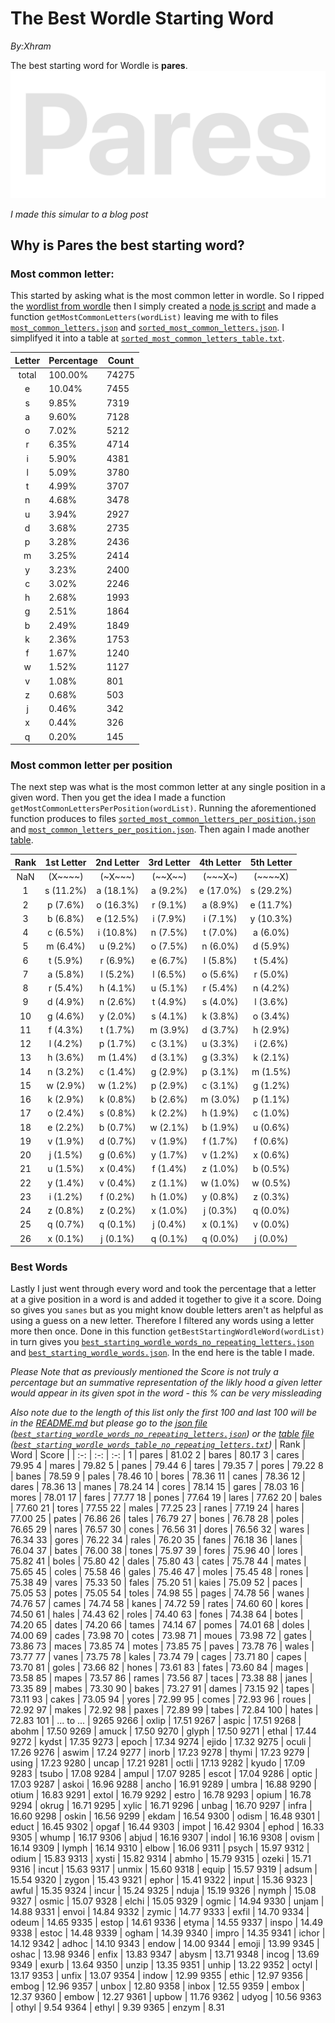 # The Best Wordle Starting Word
*By:Xhram*


The best starting word for Wordle is **pares**.
![Pares](./analysis/Pares.png)

*I made this simular to a blog post*
## Why is Pares the best starting word?

### Most common letter:
This started by asking what is the most common letter in wordle. So I ripped the [wordlist from wordle](./words.json) then I simply created a [node js script](./analysis/index.js) and made a function `getMostCommonLetters(wordList)` leaving me with to files [`most_common_letters.json`](./analysis/most_common_letters.json) and [`sorted_most_common_letters.json`](./analysis/sorted_most_common_letters.json). I simplifyed it into a table at [`sorted_most_common_letters_table.txt`](./analysis/sorted_most_common_letters_table.txt).



| Letter | Percentage | Count |
| :----: | ---------- | ----- |
total | 100.00% | 74275
e | 10.04% | 7455
s | 9.85% | 7319
a | 9.60% | 7128
o | 7.02% | 5212
r | 6.35% | 4714
i | 5.90% | 4381
l | 5.09% | 3780
t | 4.99% | 3707
n | 4.68% | 3478
u | 3.94% | 2927
d | 3.68% | 2735
p | 3.28% | 2436
m | 3.25% | 2414
y | 3.23% | 2400
c | 3.02% | 2246
h | 2.68% | 1993
g | 2.51% | 1864
b | 2.49% | 1849
k | 2.36% | 1753
f | 1.67% | 1240
w | 1.52% | 1127
v | 1.08% | 801
z | 0.68% | 503
j | 0.46% | 342
x | 0.44% | 326
q | 0.20% | 145


### Most common letter per position
The next step was what is the most common letter at any single position in a given word. Then you get the idea I made a function `getMostCommonLettersPerPosition(wordList)`. Running the aforementioned function produces to files [`sorted_most_common_letters_per_position.json`](./analysis/sorted_most_common_letters_per_position.json) and [`most_common_letters_per_position.json`](./analysis/most_common_letters_per_position.json). Then again I made another [table](./analysis/sorted_most_common_letters_per_position_table.txt).


| Rank | 1st Letter | 2nd Letter | 3rd Letter | 4th Letter | 5th Letter |
| :--: | :--: | :--: | :--: | :--: | :--: |
| NaN  | (X\~\~\~\~) | (\~X\~\~\~) | (\~\~X\~\~) | (\~\~\~X\~) | (\~\~\~\~X) |
| 1 | s (11.2%) | a (18.1%) | a (9.2%) | e (17.0%) | s (29.2%) |
| 2 | p (7.6%) | o (16.3%) | r (9.1%) | a (8.9%) | e (11.7%) |
| 3 | b (6.8%) | e (12.5%) | i (7.9%) | i (7.1%) | y (10.3%) |
| 4 | c (6.5%) | i (10.8%) | n (7.5%) | t (7.0%) | a (6.0%) |
| 5 | m (6.4%) | u (9.2%) | o (7.5%) | n (6.0%) | d (5.9%) |
| 6 | t (5.9%) | r (6.9%) | e (6.7%) | l (5.8%) | t (5.4%) |
| 7 | a (5.8%) | l (5.2%) | l (6.5%) | o (5.6%) | r (5.0%) |
| 8 | r (5.4%) | h (4.1%) | u (5.1%) | r (5.4%) | n (4.2%) |
| 9 | d (4.9%) | n (2.6%) | t (4.9%) | s (4.0%) | l (3.6%) |
| 10 | g (4.6%) | y (2.0%) | s (4.1%) | k (3.8%) | o (3.4%) |
| 11 | f (4.3%) | t (1.7%) | m (3.9%) | d (3.7%) | h (2.9%) |
| 12 | l (4.2%) | p (1.7%) | c (3.1%) | u (3.3%) | i (2.6%) |
| 13 | h (3.6%) | m (1.4%) | d (3.1%) | g (3.3%) | k (2.1%) |
| 14 | n (3.2%) | c (1.4%) | g (2.9%) | p (3.1%) | m (1.5%) |
| 15 | w (2.9%) | w (1.2%) | p (2.9%) | c (3.1%) | g (1.2%) |
| 16 | k (2.9%) | k (0.8%) | b (2.6%) | m (3.0%) | p (1.1%) |
| 17 | o (2.4%) | s (0.8%) | k (2.2%) | h (1.9%) | c (1.0%) |
| 18 | e (2.2%) | b (0.7%) | w (2.1%) | b (1.9%) | u (0.6%) |
| 19 | v (1.9%) | d (0.7%) | v (1.9%) | f (1.7%) | f (0.6%) |
| 20 | j (1.5%) | g (0.6%) | y (1.7%) | v (1.2%) | x (0.6%) |
| 21 | u (1.5%) | x (0.4%) | f (1.4%) | z (1.0%) | b (0.5%) |
| 22 | y (1.4%) | v (0.4%) | z (1.1%) | w (1.0%) | w (0.5%) |
| 23 | i (1.2%) | f (0.2%) | h (1.0%) | y (0.8%) | z (0.3%) |
| 24 | z (0.8%) | z (0.2%) | x (1.0%) | j (0.3%) | q (0.0%) |
| 25 | q (0.7%) | q (0.1%) | j (0.4%) | x (0.1%) | v (0.0%) |
| 26 | x (0.1%) | j (0.1%) | q (0.1%) | q (0.0%) | j (0.0%) |


### Best Words
Lastly I just went through every word and took the percentage that a letter at a give position in a word is and added it together to give it a score. Doing so gives you `sanes` but as you might know double letters aren't as helpful as using a guess on a new letter. Therefore I filtered any words using a letter more then once. Done in this function `getBestStartingWordleWord(wordList)` in turn gives you [`best_starting_wordle_words_no_repeating_letters.json`](./analysis/best_starting_wordle_words_no_repeating_letters.json) and [`best_starting_wordle_words.json`](./analysis/best_starting_wordle_words.json). In the end here is the table I made.

*Please Note that as previously mentioned the Score is not truly a percentage but an summative representation of the likly hood a given letter would appear in its given spot in the word - this % can be very missleading*

*Also note due to the length of this list only the first 100 and last 100 will be in the [README.md](./README.md) but please go to the [json file](./analysis/best_starting_wordle_words_no_repeating_letters.json) ([`best_starting_wordle_words_no_repeating_letters.json`](./analysis/best_starting_wordle_words_no_repeating_letters.json)) or the [table file](./analysis/best_starting_wordle_words_table_no_repeating_letters.txt) ([`best_starting_wordle_words_table_no_repeating_letters.txt`](./analysis/best_starting_wordle_words_table_no_repeating_letters.txt))*
| Rank | Word | Score |
| :-: | :-: | :-: |
1 | pares | 81.02
2 | bares | 80.17
3 | cares | 79.95
4 | mares | 79.82
5 | panes | 79.44
6 | tares | 79.35
7 | pores | 79.22
8 | banes | 78.59
9 | pales | 78.46
10 | bores | 78.36
11 | canes | 78.36
12 | dares | 78.36
13 | manes | 78.24
14 | cores | 78.14
15 | gares | 78.03
16 | mores | 78.01
17 | fares | 77.77
18 | pones | 77.64
19 | lares | 77.62
20 | bales | 77.60
21 | tores | 77.55
22 | males | 77.25
23 | ranes | 77.19
24 | hares | 77.00
25 | pates | 76.86
26 | tales | 76.79
27 | bones | 76.78
28 | poles | 76.65
29 | nares | 76.57
30 | cones | 76.56
31 | dores | 76.56
32 | wares | 76.34
33 | gores | 76.22
34 | rales | 76.20
35 | fanes | 76.18
36 | lanes | 76.04
37 | bates | 76.00
38 | tones | 75.97
39 | fores | 75.96
40 | lores | 75.82
41 | boles | 75.80
42 | dales | 75.80
43 | cates | 75.78
44 | mates | 75.65
45 | coles | 75.58
46 | gales | 75.46
47 | moles | 75.45
48 | rones | 75.38
49 | vares | 75.33
50 | fales | 75.20
51 | kaies | 75.09
52 | paces | 75.05
53 | potes | 75.05
54 | toles | 74.98
55 | pages | 74.78
56 | wanes | 74.76
57 | cames | 74.74
58 | kanes | 74.72
59 | rates | 74.60
60 | kores | 74.50
61 | hales | 74.43
62 | roles | 74.40
63 | fones | 74.38
64 | botes | 74.20
65 | dates | 74.20
66 | tames | 74.14
67 | pomes | 74.01
68 | doles | 74.00
69 | cades | 73.98
70 | cotes | 73.98
71 | moues | 73.98
72 | gates | 73.86
73 | maces | 73.85
74 | motes | 73.85
75 | paves | 73.78
76 | wales | 73.77
77 | vanes | 73.75
78 | kales | 73.74
79 | cages | 73.71
80 | capes | 73.70
81 | goles | 73.66
82 | hones | 73.61
83 | fates | 73.60
84 | mages | 73.58
85 | mapes | 73.57
86 | rames | 73.56
87 | taces | 73.38
88 | janes | 73.35
89 | mabes | 73.30
90 | bakes | 73.27
91 | dames | 73.15
92 | tapes | 73.11
93 | cakes | 73.05
94 | yores | 72.99
95 | comes | 72.93
96 | roues | 72.92
97 | makes | 72.92
98 | paxes | 72.89
99 | tabes | 72.84
100 | hates | 72.83
101 | ... to ... | 9265
9266 | oxlip | 17.51
9267 | aspic | 17.51
9268 | abohm | 17.50
9269 | amuck | 17.50
9270 | glyph | 17.50
9271 | ethal | 17.44
9272 | kydst | 17.35
9273 | epoch | 17.34
9274 | ejido | 17.32
9275 | oculi | 17.26
9276 | aswim | 17.24
9277 | inorb | 17.23
9278 | thymi | 17.23
9279 | using | 17.23
9280 | uncap | 17.21
9281 | octli | 17.13
9282 | kyudo | 17.09
9283 | tsubo | 17.08
9284 | ampul | 17.07
9285 | escot | 17.04
9286 | optic | 17.03
9287 | askoi | 16.96
9288 | ancho | 16.91
9289 | umbra | 16.88
9290 | otium | 16.83
9291 | extol | 16.79
9292 | estro | 16.78
9293 | opium | 16.78
9294 | okrug | 16.71
9295 | xylic | 16.71
9296 | unbag | 16.70
9297 | infra | 16.60
9298 | oskin | 16.56
9299 | ekdam | 16.54
9300 | odism | 16.48
9301 | educt | 16.45
9302 | opgaf | 16.44
9303 | impot | 16.42
9304 | ephod | 16.33
9305 | whump | 16.17
9306 | abjud | 16.16
9307 | indol | 16.16
9308 | ovism | 16.14
9309 | lymph | 16.14
9310 | elbow | 16.06
9311 | psych | 15.97
9312 | odium | 15.83
9313 | xysti | 15.82
9314 | abmho | 15.79
9315 | ozeki | 15.71
9316 | incut | 15.63
9317 | unmix | 15.60
9318 | equip | 15.57
9319 | adsum | 15.54
9320 | zygon | 15.43
9321 | ephor | 15.41
9322 | input | 15.36
9323 | awful | 15.35
9324 | incur | 15.24
9325 | nduja | 15.19
9326 | nymph | 15.08
9327 | osmic | 15.07
9328 | elchi | 15.05
9329 | ogmic | 14.94
9330 | unjam | 14.88
9331 | envoi | 14.84
9332 | zymic | 14.77
9333 | exfil | 14.70
9334 | odeum | 14.65
9335 | estop | 14.61
9336 | etyma | 14.55
9337 | inspo | 14.49
9338 | estoc | 14.48
9339 | ogham | 14.39
9340 | impro | 14.35
9341 | ichor | 14.12
9342 | adhoc | 14.10
9343 | endow | 14.00
9344 | emoji | 13.99
9345 | oshac | 13.98
9346 | enfix | 13.83
9347 | abysm | 13.71
9348 | incog | 13.69
9349 | exurb | 13.64
9350 | unzip | 13.35
9351 | unhip | 13.22
9352 | octyl | 13.17
9353 | unfix | 13.07
9354 | indow | 12.99
9355 | ethic | 12.97
9356 | embog | 12.96
9357 | unbox | 12.80
9358 | inbox | 12.55
9359 | embox | 12.37
9360 | embow | 12.27
9361 | upbow | 11.76
9362 | udyog | 10.56
9363 | othyl | 9.54
9364 | ethyl | 9.39
9365 | enzym | 8.31